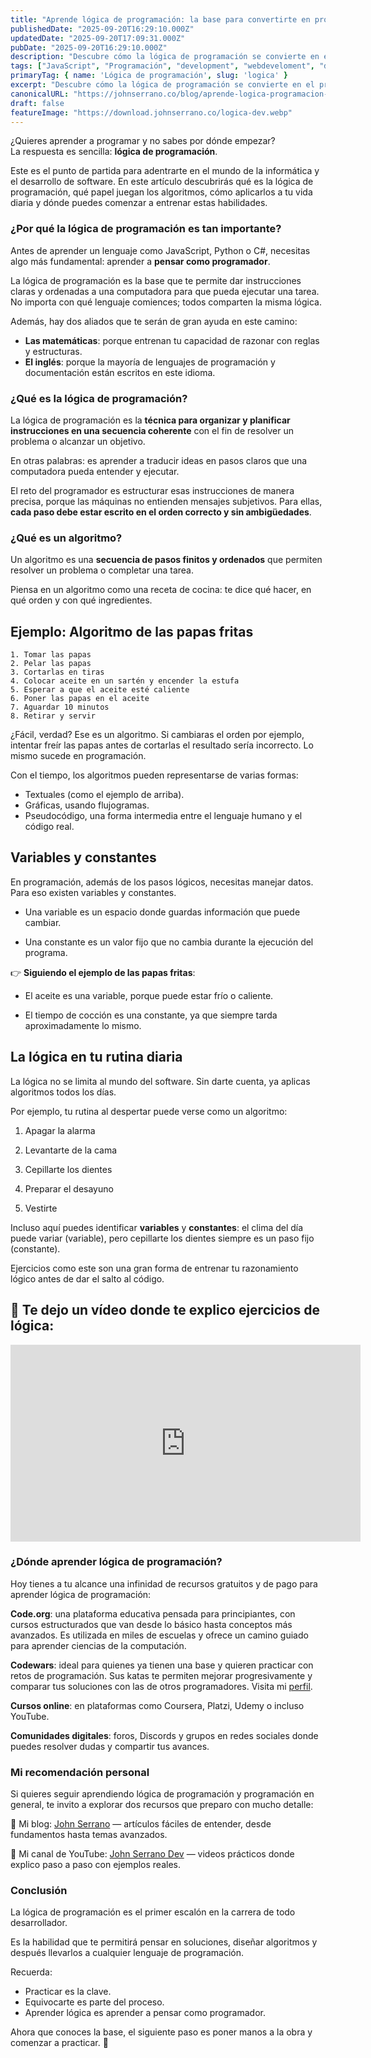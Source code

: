 ```yaml
---
title: "Aprende lógica de programación: la base para convertirte en programador"
publishedDate: "2025-09-20T16:29:10.000Z"
updatedDate: "2025-09-20T17:09:31.000Z"
pubDate: "2025-09-20T16:29:10.000Z"
description: "Descubre cómo la lógica de programación se convierte en el primer paso para pensar como programador. Aprende sus fundamentos, ejemplos prácticos y recursos modernos para comenzar desde cero."
tags: ["JavaScript", "Programación", "development", "webdeveloment", "desarrollo-web", "programador", "frontend", "bases", "logica", "lógica de programación"]
primaryTag: { name: 'Lógica de programación', slug: 'logica' }
excerpt: "Descubre cómo la lógica de programación se convierte en el primer paso para pensar como programador. Aprende sus fundamentos, ejemplos prácticos y recursos modernos para comenzar desde cero."
canonicalURL: "https://johnserrano.co/blog/aprende-logica-programacion-base-convertirte-programador"
draft: false
featureImage: "https://download.johnserrano.co/logica-dev.webp"
---
```


¿Quieres aprender a programar y no sabes por dónde empezar?  
La respuesta es sencilla: **lógica de programación**.  

Este es el punto de partida para adentrarte en el mundo de la informática y el desarrollo de software. En este artículo descubrirás qué es la lógica de programación, qué papel juegan los algoritmos, cómo aplicarlos a tu vida diaria y dónde puedes comenzar a entrenar estas habilidades.  

### ¿Por qué la lógica de programación es tan importante?  

Antes de aprender un lenguaje como JavaScript, Python o C#, necesitas algo más fundamental: aprender a **pensar como programador**.  

La lógica de programación es la base que te permite dar instrucciones claras y ordenadas a una computadora para que pueda ejecutar una tarea. No importa con qué lenguaje comiences; todos comparten la misma lógica.  

Además, hay dos aliados que te serán de gran ayuda en este camino:  
- **Las matemáticas**: porque entrenan tu capacidad de razonar con reglas y estructuras.  
- **El inglés**: porque la mayoría de lenguajes de programación y documentación están escritos en este idioma.  

### ¿Qué es la lógica de programación?  

La lógica de programación es la **técnica para organizar y planificar instrucciones en una secuencia coherente** con el fin de resolver un problema o alcanzar un objetivo.  

En otras palabras: es aprender a traducir ideas en pasos claros que una computadora pueda entender y ejecutar.  

El reto del programador es estructurar esas instrucciones de manera precisa, porque las máquinas no entienden mensajes subjetivos. Para ellas, **cada paso debe estar escrito en el orden correcto y sin ambigüedades**.

### ¿Qué es un algoritmo?  

Un algoritmo es una **secuencia de pasos finitos y ordenados** que permiten resolver un problema o completar una tarea.  

Piensa en un algoritmo como una receta de cocina: te dice qué hacer, en qué orden y con qué ingredientes.  

## Ejemplo: Algoritmo de las papas fritas  

```text
1. Tomar las papas  
2. Pelar las papas  
3. Cortarlas en tiras  
4. Colocar aceite en un sartén y encender la estufa  
5. Esperar a que el aceite esté caliente  
6. Poner las papas en el aceite  
7. Aguardar 10 minutos  
8. Retirar y servir
``` 

¿Fácil, verdad? Ese es un algoritmo. Si cambiaras el orden por ejemplo, intentar freír las papas antes de cortarlas el resultado sería incorrecto. Lo mismo sucede en programación.

Con el tiempo, los algoritmos pueden representarse de varias formas:

- Textuales (como el ejemplo de arriba).
- Gráficas, usando flujogramas.
- Pseudocódigo, una forma intermedia entre el lenguaje humano y el código real.

## Variables y constantes

En programación, además de los pasos lógicos, necesitas manejar datos. Para eso existen variables y constantes.

- Una variable es un espacio donde guardas información que puede cambiar.

- Una constante es un valor fijo que no cambia durante la ejecución del programa.

👉 **Siguiendo el ejemplo de las papas fritas**:

- El aceite es una variable, porque puede estar frío o caliente.

- El tiempo de cocción es una constante, ya que siempre tarda aproximadamente lo mismo.

## La lógica en tu rutina diaria

La lógica no se limita al mundo del software. Sin darte cuenta, ya aplicas algoritmos todos los días.

Por ejemplo, tu rutina al despertar puede verse como un algoritmo:

1. Apagar la alarma

2. Levantarte de la cama

3. Cepillarte los dientes

4. Preparar el desayuno

5. Vestirte

Incluso aquí puedes identificar **variables** y **constantes**: el clima del día puede variar (variable), pero cepillarte los dientes siempre es un paso fijo (constante).

Ejercicios como este son una gran forma de entrenar tu razonamiento lógico antes de dar el salto al código.

## 🎥 Te dejo un vídeo donde te explico ejercicios de lógica:

<iframe width="560" height="315" src="https://www.youtube.com/embed/2cfSTWHb0iY?si=UWw7nrl2x9P2qDdS" frameborder="0" allow="accelerometer; autoplay; clipboard-write; encrypted-media; gyroscope; picture-in-picture; web-share"  allowfullscreen loading="lazy"></iframe>

### ¿Dónde aprender lógica de programación?

Hoy tienes a tu alcance una infinidad de recursos gratuitos y de pago para aprender lógica de programación:

**Code.org**: una plataforma educativa pensada para principiantes, con cursos estructurados que van desde lo básico hasta conceptos más avanzados. Es utilizada en miles de escuelas y ofrece un camino guiado para aprender ciencias de la computación.

**Codewars**: ideal para quienes ya tienen una base y quieren practicar con retos de programación. Sus katas te permiten mejorar progresivamente y comparar tus soluciones con las de otros programadores. Visita mi [perfil](https://www.codewars.com/users/johnserranodev).

**Cursos online**: en plataformas como Coursera, Platzi, Udemy o incluso YouTube.

**Comunidades digitales**: foros, Discords y grupos en redes sociales donde puedes resolver dudas y compartir tus avances.

### Mi recomendación personal

Si quieres seguir aprendiendo lógica de programación y programación en general, te invito a explorar dos recursos que preparo con mucho detalle:

📖 Mi blog: [John Serrano](https://johnserrano.co/blog)
 — artículos fáciles de entender, desde fundamentos hasta temas avanzados.

🎥 Mi canal de YouTube: [John Serrano Dev](https://www.youtube.com/@johnserranodev)
 — videos prácticos donde explico paso a paso con ejemplos reales.

### Conclusión

La lógica de programación es el primer escalón en la carrera de todo desarrollador.

Es la habilidad que te permitirá pensar en soluciones, diseñar algoritmos y después llevarlos a cualquier lenguaje de programación.

Recuerda:
- Practicar es la clave.
- Equivocarte es parte del proceso.
- Aprender lógica es aprender a pensar como programador.

Ahora que conoces la base, el siguiente paso es poner manos a la obra y comenzar a practicar. 🚀